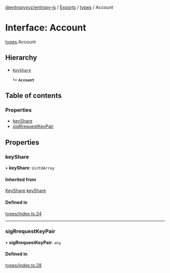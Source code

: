 [@entropyxyz/entropy-js](../README.md) / [Exports](../modules.md) / [types](../modules/types.md) / Account

# Interface: Account

[types](../modules/types.md).Account

## Hierarchy

- [`KeyShare`](types.KeyShare.md)

  ↳ **`Account`**

## Table of contents

### Properties

- [keyShare](types.Account.md#keyshare)
- [sigRrequestKeyPair](types.Account.md#sigrrequestkeypair)

## Properties

### keyShare

• **keyShare**: `Uint8Array`

#### Inherited from

[KeyShare](types.KeyShare.md).[keyShare](types.KeyShare.md#keyshare)

#### Defined in

[types/index.ts:24](https://github.com/entropyxyz/entropy-js/blob/7732646/src/types/index.ts#L24)

___

### sigRrequestKeyPair

• **sigRrequestKeyPair**: `any`

#### Defined in

[types/index.ts:28](https://github.com/entropyxyz/entropy-js/blob/7732646/src/types/index.ts#L28)
